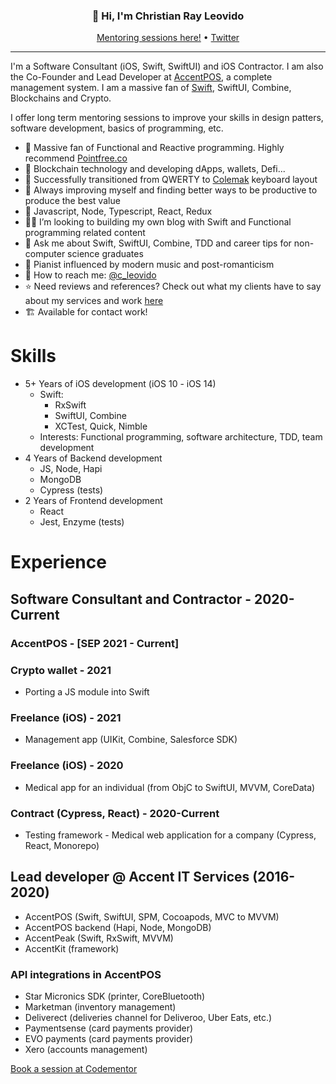 <h3 align="center">👋 Hi, I'm Christian Ray Leovido</h3>

<p align="center">
  <a href="https://www.codementor.io/@christian.leovido">Mentoring sessions here!</a> •
  <a href="https://twitter.com/c_leovido">Twitter</a>
</p>

---

I'm a Software Consultant (iOS, Swift, SwiftUI) and iOS Contractor. I am also the Co-Founder and Lead Developer at [AccentPOS](https://accentpos.com), a complete management system. I am a massive fan of [Swift](https://github.com/apple/swift), SwiftUI, Combine, Blockchains and Crypto.

I offer long term mentoring sessions to improve your skills in design patters, software development, basics of programming, etc.

- 🔭 Massive fan of Functional and Reactive programming. Highly recommend [Pointfree.co](https://www.pointfree.co)
- 👀 Blockchain technology and developing dApps, wallets, Defi...
- 🌱 Successfully transitioned from QWERTY to [Colemak](https://colemak.com) keyboard layout
- 🔆 Always improving myself and finding better ways to be productive to produce the best value
- 👔 Javascript, Node, Typescript, React, Redux
- 👏🏼 I’m looking to building my own blog with Swift and Functional programming related content
- 💬 Ask me about Swift, SwiftUI, Combine, TDD and career tips for non-computer science graduates
- 🎹 Pianist influenced by modern music and post-romanticism 
- 📩 How to reach me: [@c_leovido](https://twitter.com/c_leovido)
- ⭐️ Need reviews and references? Check out what my clients have to say about my services and work [here](https://www.codementor.io/@christian.leovido)
- 🏗 Available for contact work!

# Skills

- 5+ Years of iOS development (iOS 10 - iOS 14)
    - Swift:
        - RxSwift
        - SwiftUI, Combine
        - XCTest, Quick, Nimble
    - Interests: Functional programming, software architecture, TDD, team development
- 4 Years of Backend development
    - JS, Node, Hapi
    - MongoDB
    - Cypress (tests)
- 2 Years of Frontend development
    - React
    - Jest, Enzyme (tests)

# Experience

## Software Consultant and Contractor - 2020-Current

### AccentPOS - [SEP 2021 - Current]

### Crypto wallet - 2021
- Porting a JS module into Swift

### Freelance (iOS) - 2021
- Management app (UIKit, Combine, Salesforce SDK)

### Freelance (iOS) - 2020
- Medical app for an individual (from ObjC to SwiftUI, MVVM, CoreData)

### Contract (Cypress, React) - 2020-Current
- Testing framework - Medical web application for a company (Cypress, React, Monorepo)

## Lead developer @ Accent IT Services (2016-2020)
- AccentPOS (Swift, SwiftUI, SPM, Cocoapods, MVC to MVVM)
- AccentPOS backend (Hapi, Node, MongoDB)
- AccentPeak (Swift, RxSwift, MVVM)
- AccentKit (framework)
### API integrations in AccentPOS
- Star Micronics SDK (printer, CoreBluetooth)
- Marketman (inventory management)
- Deliverect (deliveries channel for Deliveroo, Uber Eats, etc.)
- Paymentsense (card payments provider)
- EVO payments (card payments provider)
- Xero (accounts management)


[Book a session at Codementor](https://www.codementor.io/@christian.leovido)
